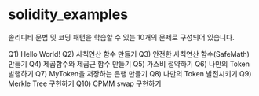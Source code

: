 # solidity_examples

솔리디티 문법 및 코딩 패턴을 학습할 수 있는 10개의 문제로 구성되어 있습니다.

Q1) Hello World!
Q2) 사칙연산 함수 만들기
Q3) 안전한 사칙연산 함수(SafeMath) 만들기
Q4) 제곱함수와 제곱근 함수 만들기
Q5) 가스비 절약하기
Q6) 나만의 Token 발행하기
Q7) MyToken을 저장하는 은행 만들기
Q8) 나만의 Token 발전시키기
Q9) Merkle Tree 구현하기
Q10) CPMM swap 구현하기
